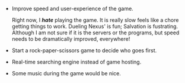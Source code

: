 * Improve speed and user-experience of the game.

  Right now, I ***hate*** playing the game. It is really slow feels like a chore getting things to work. Dueling Nexus' is fun; Salvation is fustrating. Although I am not sure if it is the servers or the programs, but speed needs to be dramatically improved, everywhere! 

* Start a rock-paper-scissors game to decide who goes first.
* Real-time searching engine instead of game hosting.
* Some music during the game would be nice.


 
 



